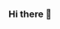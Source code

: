 ### Hi there 👋
<!--
My name is Mihail and im a student at FINKI.
- 🌱 I’m currently learning: c++
- 💬 Ask me about: anything pc building related
- 📫 How to reach me: mihail.naumov@students.finki.ukim.mk
- 😄 Pronouns: he/him
- ⚡ Fun fact: can do random cartoon voices
-->
